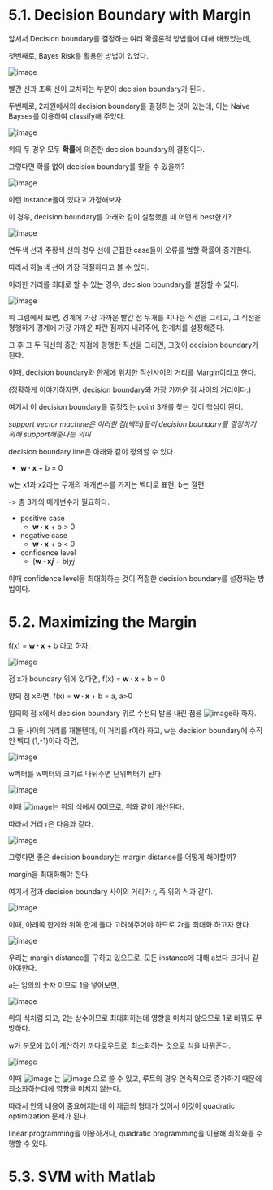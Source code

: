 # 5.1. Decision Boundary with Margin

앞서서 Decision boundary를 결정하는 여러 확률론적 방법들에 대해 배웠었는데,

첫번째로, Bayes Risk를 활용한 방법이 있었다.

![image](https://user-images.githubusercontent.com/101063108/160315868-171f21c6-7b26-465a-9ce7-a86a422bce3c.png)

빨간 선과 초록 선이 교차하는 부분이 decision boundary가 된다.

두번째로, 2차원에서의 decision boundary를 결정하는 것이 있는데, 이는 Naive Bayses를 이용하여 classify해 주었다.

![image](https://user-images.githubusercontent.com/101063108/160316062-d7dcb545-f78c-4dc3-9bc2-727dafa949d4.png)

위의 두 경우 모두 **확률**에 의존한 decision boundary의 결정이다.

그렇다면 확률 없이 decision boundary를 찾을 수 있을까?

![image](https://user-images.githubusercontent.com/101063108/160316233-100b2395-320d-4e96-952d-892960f3beb2.png)

이런 instance들이 있다고 가정해보자. 

이 경우, decision boundary를 아래와 같이 설정했을 때 어떤게 best한가?

![image](https://user-images.githubusercontent.com/101063108/160316432-c8ead086-8705-4219-8cb1-89af12d7275d.png)

연두색 선과 주황색 선의 경우 선에 근접한 case들이 오류를 범할 확률이 증가한다. 

따라서 하늘색 선이 가장 적절하다고 볼 수 있다.

이러한 거리를 최대로 할 수 있는 경우, decision boundary를 설정할 수 있다.

![image](https://user-images.githubusercontent.com/101063108/160316923-7b000003-c852-42bb-86d6-dc09cba2c84e.png)

위 그림에서 보면, 경계에 가장 가까운 빨간 점 두개를 지나는 직선을 그리고, 그 직선을 평행하게 경계에 가장 가까운 파란 점까지 내려주어, 한계치를 설정해준다.

그 후 그 두 직선의 중간 지점에 평행한 직선을 그리면, 그것이 decision boundary가 된다.

이때, decision boundary와 한계에 위치한 직선사이의 거리를 Margin이라고 한다.

(정확하게 이야기하자면, decision boundary와 가장 가까운 점 사이의 거리이다.)

여기서 이 decision boundary를 결정짓는 point 3개를 찾는 것이 핵심이 된다.

*support vector machine은 이러한 점(벡터)들이 decision boundary를 결정하기 위해 support해준다는 의미*

decision boundary line은 아래와 같이 정의할 수 있다.

* **w · x** + b = 0

w는 x1과 x2라는 두개의 매개변수를 가지는 벡터로 표현, b는 절편

-> 총 3개의 매개변수가 필요하다.

* positive case
    * **w · x** + b > 0
* negative case
    * **w · x** + b < 0
* confidence level
    * (**w ·** 𝐱𝒋 + b)𝑦𝑗

이때 confidence level을 최대화하는 것이 적절한 decision boundary를 설정하는 방법이다.

# 5.2. Maximizing the Margin

f(x) = **w · x** + b 라고 하자.

![image](https://user-images.githubusercontent.com/101063108/160327833-aa86dc37-f291-490e-99f3-68dbac3e843c.png)

점 x가 boundary 위에 있다면, f(x) = **w · x** + b = 0

양의 점 x라면, f(x) = **w · x** + b = a, a>0

임의의 점 x에서 decision boundary 위로 수선의 발을 내린 점을 ![image](https://user-images.githubusercontent.com/101063108/160341634-af05dedb-3103-4fe5-8332-fc52c5f30efb.png)라 하자.

그 둘 사이의 거리를 재볼텐데, 이 거리를 r이라 하고, w는 decision boundary에 수직인 벡터 (1,-1)이라 하면,

![image](https://user-images.githubusercontent.com/101063108/160345653-7cf5d1af-00f7-42c5-ba36-f8a917a1c3c3.png)

w벡터를 w벡터의 크기로 나눠주면 단위벡터가 된다.

![image](https://user-images.githubusercontent.com/101063108/160345779-2f6c6053-7550-4700-9205-7728edeb3316.png)

이때 ![image](https://user-images.githubusercontent.com/101063108/160345887-7ef0cbb8-d80b-43c9-8425-74eb0b0a2a23.png)는 위의 식에서 0이므로, 위와 같이 계산된다.

따라서 거리 r은 다음과 같다.

![image](https://user-images.githubusercontent.com/101063108/160345995-e3554d7d-f7a9-4a77-ad68-9dfad8420748.png)

그렇다면 좋은 decision boundary는 margin distance를 어떻게 해야할까?

margin을 최대화해야 한다.

여기서 점과 decision boundary 사이의 거리가 r, 즉 위의 식과 같다.

![image](https://user-images.githubusercontent.com/101063108/160351175-aa0e8a97-8e3d-487f-93ef-31159656adf6.png)

이때, 아래쪽 한계와 위쪽 한계 둘다 고려해주어야 하므로 2r을 최대화 하고자 한다.

![image](https://user-images.githubusercontent.com/101063108/160351361-93ad5649-ef8a-4399-b318-264ef2b89b01.png)

우리는 margin distance를 구하고 있으므로, 모든 instance에 대해 a보다 크거나 같아야한다.

a는 임의의 숫자 이므로 1을 넣어보면,

![image](https://user-images.githubusercontent.com/101063108/160352301-3b2f648f-b018-480e-a88f-0833df7a9912.png)

위의 식처럼 되고, 2는 상수이므로 최대화하는데 영향을 미치지 않으므로 1로 바꿔도 무방하다.

w가 분모에 있어 계산하기 까다로우므로, 최소화하는 것으로 식을 바꿔준다.

![image](https://user-images.githubusercontent.com/101063108/160352676-acebb40a-2d10-4156-9d3a-08bbdc6e3be0.png)

이때 ![image](https://user-images.githubusercontent.com/101063108/160353160-9a82e026-d077-4b9b-853e-1325610c886e.png)
는 ![image](https://user-images.githubusercontent.com/101063108/160353184-f717d8c6-d82a-4370-a7fd-0462d587e8f2.png) 으로 쓸 수 있고, 루트의 경우 연속적으로 증가하기 때문에 최소화하는데에 영향을 미치지 않는다.

따라서 안의 내용이 중요해지는데 이 제곱의 형태가 있어서 이것이 quadratic optimization 문제가 된다.

linear programming을 이용하거나, quadratic programming을 이용해 최적화를 수행할 수 있다.

# 5.3. SVM with Matlab


